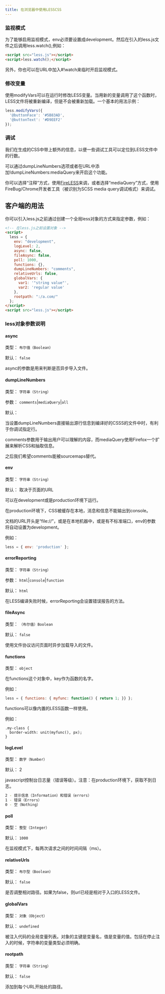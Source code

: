 ```yaml
---
title: 在浏览器中使用LESSCSS
---
```


### 监视模式
为了能够启用监视模式，env必须要设置成development。然后在引入的less.js文件之后调用less.watch(),例如：

```html
<script src="less.js"></script>
<script>less.watch();</script>
```

另外，你也可以在URL中加入#!watch来临时开启监视模式。

### 修改变量
使用modifyVars可以在运行时修改LESS变量。当用新的变量调用了这个函数时，LESS文件将被重新编译，但是不会被重新加载。一个基本的用法示例：

```js
less.modifyVars({
  '@buttonFace': '#5B83AD',
  '@buttonText': '#D9EEF2'
});
```

### 调试
我们在生成的CSS中带上额外的信息，以便一些调试工具可以定位到LESS文件中的行数。

可以通过dumpLineNumbers选项或者在URL中添加!dumpLineNumbers:mediaQuery来开启这个功能。

你可以选择“注释”方式，使用[FireLESS](https://addons.mozilla.org/en-us/firefox/addon/fireless/)来调，或者选择“mediaQuery”方式，使用FireBug/Chrome开发者工具（被识别为SCSS media query调试格式）来调试。

## 客户端的用法

你可以引入less.js之前通过创建一个全局less对象的方式来指定参数，例如：

``` html
<!-- 在less.js之前设置对象 -->
<script>
  less = {
    env: "development",
    logLevel: 2,
    async: false,
    fileAsync: false,
    poll: 1000,
    functions: {},
    dumpLineNumbers: "comments",
    relativeUrls: false,
    globalVars: {
      var1: '"string value"',
      var2: 'regular value'
    },
    rootpath: ":/a.com/"
  };
</script>
<script src="less.js"></script>
```

### less对象参数说明

#### async
类型： `布尔值（Boolean）`

默认： `false`

async的参数是用来判断是否异步导入文件。

#### dumpLineNumbers
类型： `字符串（String）`

参数： `comments`|`mediaQuery`|`all`

默认： ` `

当设置dumpLineNumbers直接输出源行信息到编译好的CSSS的文件中时，有利于你调试指定行。

comments参数用于输出用户可以理解的内容，而mediaQuery使用Firefox一个扩展来解析CSS和抽取信息。

之后我们希望comments能被sourcemaps替代。

#### env
类型： `字符串（String）`

默认： 取决于页面的URL

可以在development或是production环境下运行。

在production环境下，CSS被缓存在本地，消息和信息不能输出到console。

文档的URL开头是“file://”，或是在本地机器中，或是有不标准端口，env的参数将自动设置为development。

例如：
```js
less = { env: 'production' };
```

#### errorReporting
类型： `字符串（String）`

参数： `html`|`console`|`function`

默认： `html`

在LESS编译失败时候，errorReporting会设置错误报告的方法。

#### fileAsync
类型： `（布尔值）Boolean`

默认： `false`

使用文件协议访问页面时异步加载导入的文件。

#### functions
类型： `object`

在functions这个对象中，key作为函数的名字。

例如：
```js
less = { functions: { myfunc: function() { return 1; }} };
```

functions可以像内置的LESS函数一样使用。

例如：
```less
.my-class {
  border-width: unit(myfunc(), px);
}
```

#### logLevel
类型： `数字（Number）`

默认： 2

javascript控制台日志量（错误等级）。注意：在production环境下，获取不到日志。

```bash
2 - 提示信息（Information）和错误（errors）
1 - 错误（Errors）
0 - 空（Nothing）
```

#### poll
类型： `整型（Integer）`

默认： `1000`

在监视模式下，每两次请求之间的时间间隔（ms）。

#### relativeUrls
类型： `布尔型（Boolean）`

默认： `false`

是否调整相对路径。如果为false，则url已经是相对于入口的LESS文件。

#### globalVars
类型： `对象（Object）`

默认： `undefined`

被注入代码的全局变量列表。对象的主键是变量名，值是变量的值。包括在停止注入的时候，字符串的变量类型必须明确。

#### rootpath
类型： `字符串（String）`

默认： `false`

添加到每个URL开始处的路径。
